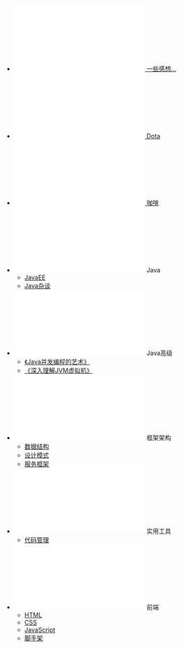 * [<embed src="/_media/文章-写感想.svg" type="image/svg+xml" /> 一些感想...](/感想/)
* [<embed src="/_media/dota.svg" type="image/svg+xml" /> Dota](https://space.bilibili.com/1475759?spm_id_from=333.337.0.0)
* [<embed src="/_media/咖啡.svg" type="image/svg+xml" /> 咖啡](https://space.bilibili.com/484236537?spm_id_from=333.337.0.0)
* <embed src="/_media/java.svg" type="image/svg+xml" /> Java
    * [JavaEE](/Java/JavaEE/)
    * [Java杂谈](/Java/Java杂谈/)
* <embed src="/_media/java.svg" type="image/svg+xml" /> Java高级
    * [《Java并发编程的艺术》](/Java高级/Java并发编程的艺术/)
    * [《深入理解JVM虚拟机》](/Java高级/深入理解JVM虚拟机/)
* <embed src="/_media/架构.svg" type="image/svg+xml" /> 框架架构
    * [数据结构](/框架架构/数据结构/)
    * [设计模式](/框架架构/设计模式/)
    * [服务框架](/框架架构/服务框架/)
* <embed src="/_media/工具.svg" type="image/svg+xml" /> 实用工具
    * [代码管理](/实用工具/代码管理/)
* <embed src="/_media/前端.svg" type="image/svg+xml" /> 前端
    * [HTML](/前端/HTML/)
    * [CSS](/前端/CSS/)
    * [JavaScript](/前端/JavaScript/)
    * [脚手架](/前端/脚手架/)

